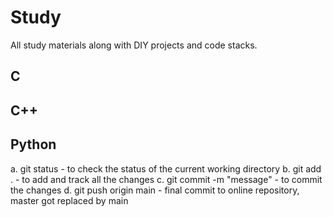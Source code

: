 # Study
All study materials along with DIY projects and code stacks.

## C
## C++
## Python


a. git status - to check the status of the current working directory
b. git add . - to add and track all the changes
c. git commit -m "message" - to commit the changes
d. git push origin main - final commit to online repository, master got replaced by main
